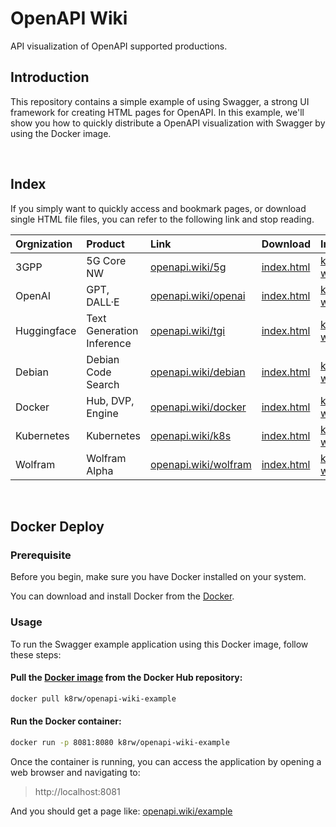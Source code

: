 # OpenAPI Wiki

API visualization of OpenAPI supported productions.

## Introduction

This repository contains a simple example of using Swagger, a strong UI framework for creating HTML pages for OpenAPI. In this example, we'll show you how to quickly distribute a OpenAPI visualization with Swagger by using the Docker image.

<br/>

## Index

If you simply want to quickly access and bookmark pages, or download single HTML file files, you can refer to the following link and stop reading.

| Orgnization | Product | Link | Download | Image | Note |
| :------ | :------ | :----------------------------------------- |:---|:---|:---|
| 3GPP   | 5G Core NW   | [openapi.wiki/5g](https://www.openapi.wiki/5g)   | [index.html](https://github.com/k8rw/openapi-wiki/raw/5g/dist/index.html) | [k8rw/openapi-wiki-5g](https://hub.docker.com/repository/docker/k8rw/openapi-wiki-5g/tags?page=1&ordering=last_updated)
| OpenAI   | GPT, DALL·E   | [openapi.wiki/openai](https://www.openapi.wiki/openai)  | [index.html](https://github.com/k8rw/openapi-wiki/raw/openai/dist/index.html) | [k8rw/openapi-wiki-openai](https://hub.docker.com/repository/docker/k8rw/openapi-wiki-openai/tags?page=1&ordering=last_updated) | [ApiKey](https://beta.openai.com/account/api-keys)
| Huggingface   | Text Generation Inference   | [openapi.wiki/tgi](https://www.openapi.wiki/tgi)  | [index.html](https://github.com/k8rw/openapi-wiki/raw/tgi/dist/index.html) | [k8rw/openapi-wiki-tgi](https://hub.docker.com/repository/docker/k8rw/openapi-wiki-tgi/tags?page=1&ordering=last_updated)
| Debian   | Debian Code Search   | [openapi.wiki/debian](https://www.openapi.wiki/debian)  | [index.html](https://github.com/k8rw/openapi-wiki/raw/debian/dist/index.html) | [k8rw/openapi-wiki-debian](https://hub.docker.com/repository/docker/k8rw/openapi-wiki-debian/tags?page=1&ordering=last_updated) | [ApiKey](https://codesearch.debian.net/apikeys)
| Docker   | Hub, DVP, Engine   | [openapi.wiki/docker](https://www.openapi.wiki/docker)  | [index.html](https://github.com/k8rw/openapi-wiki/raw/docker/dist/index.html) | [k8rw/openapi-wiki-docker](https://hub.docker.com/repository/docker/k8rw/openapi-wiki-docker/tags?page=1&ordering=last_updated)
| Kubernetes   | Kubernetes   | [openapi.wiki/k8s](https://www.openapi.wiki/k8s)  | [index.html](https://github.com/k8rw/openapi-wiki/raw/k8s/dist/index.html) | [k8rw/openapi-wiki-k8s](https://hub.docker.com/repository/docker/k8rw/openapi-wiki-k8s/tags?page=1&ordering=last_updated)
| Wolfram   | Wolfram Alpha   | [openapi.wiki/wolfram](https://www.openapi.wiki/wolfram)  | [index.html](https://github.com/k8rw/openapi-wiki/raw/wolfram/dist/index.html) | [k8rw/openapi-wiki-wolfram](https://hub.docker.com/repository/docker/k8rw/openapi-wiki-wolfram/tags?page=1&ordering=last_updated)

<br/>

## Docker Deploy

### Prerequisite

Before you begin, make sure you have Docker installed on your system.

You can download and install Docker from the [Docker](https://www.docker.com/get-started).

### Usage

To run the Swagger example application using this Docker image, follow these steps:

#### Pull the [Docker image](https://hub.docker.com/repository/docker/k8rw/5g-api/tags?page=1&ordering=last_updated) from the Docker Hub repository:
```bash
docker pull k8rw/openapi-wiki-example
```

#### Run the Docker container:
```bash
docker run -p 8081:8080 k8rw/openapi-wiki-example
```
Once the container is running, you can access the application by opening a web browser and navigating to:  
> http://localhost:8081

And you should get a page like: [openapi.wiki/example](https://www.openapi.wiki/example)

<br/>
